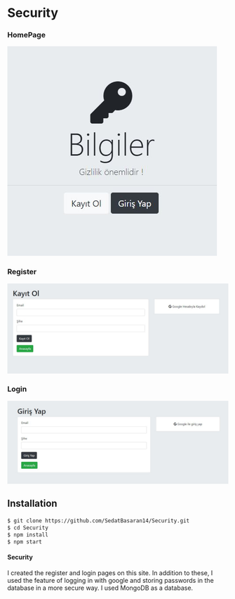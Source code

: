 # Security

### HomePage
<img src="anasayfa.JPG" />

### Register
<img src="kayitol.JPG" />

### Login

<img src="girisyap.JPG" />

## Installation

```
$ git clone https://github.com/SedatBasaran14/Security.git
$ cd Security
$ npm install
$ npm start
```

#### Security
I created the register and login pages on this site. In addition to these, I used the feature of logging in with google and storing passwords in the database in a more secure way. I used MongoDB as a database.
